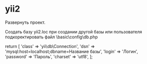 # yii2
Развернуть проект.

Создать базу yii2.loc
при создании другой  базы или пользователя подкоректировать файл \basic\config\db.php

return [
    'class' => 'yii\db\Connection',
    'dsn' => 'mysql:host=localhost;dbname=Название базы',
    'login' => 'Логин',
    'password' => 'Пароль',
    'charset' => 'utf8',
];
